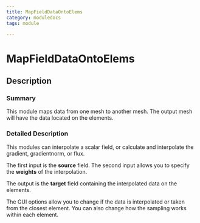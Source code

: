 ```yaml
---
title: MapFieldDataOntoElems
category: moduledocs
tags: module

---
```


# MapFieldDataOntoElems

## Description

### Summary

This module maps data from one mesh to another mesh. The output mesh will have the data located on the elements.

### Detailed Description

This modules can interpolate a scalar field, or calculate and interpolate the gradient, gradientnorm, or flux.

The first input is the **source** field. The second input allows you to specify the **weights** of the interpolation. 

The output is the **target** field containing the interpolated data on the elements.

The GUI options allow you to change if the data is interpolated or taken from the closest element. You can also change how the sampling works within each element.

